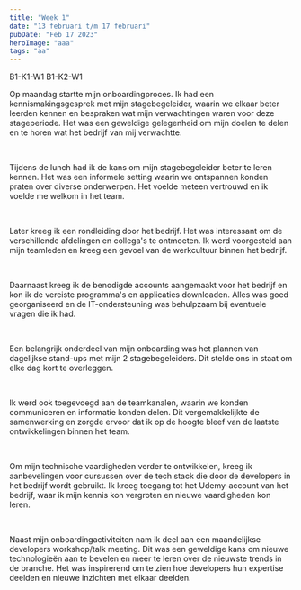 ```yaml
---
title: "Week 1"
date: "13 februari t/m 17 februari"
pubDate: "Feb 17 2023"
heroImage: "aaa"
tags: "aa"
---
```


<div class="flex gap-2 pb-2">
    <span class="cta2">B1-K1-W1</span>
    <span class="cta2">B1-K2-W1</span>
</div>

Op maandag startte mijn onboardingproces. Ik had een kennismakingsgesprek met mijn stagebegeleider, waarin we elkaar beter leerden kennen en bespraken wat mijn verwachtingen waren voor deze stageperiode. Het was een geweldige gelegenheid om mijn doelen te delen en te horen wat het bedrijf van mij verwachtte.

&nbsp;

Tijdens de lunch had ik de kans om mijn stagebegeleider beter te leren kennen. Het was een informele setting waarin we ontspannen konden praten over diverse onderwerpen. Het voelde meteen vertrouwd en ik voelde me welkom in het team.

&nbsp;

Later kreeg ik een rondleiding door het bedrijf. Het was interessant om de verschillende afdelingen en collega's te ontmoeten. Ik werd voorgesteld aan mijn teamleden en kreeg een gevoel van de werkcultuur binnen het bedrijf.

&nbsp;

Daarnaast kreeg ik de benodigde accounts aangemaakt voor het bedrijf en kon ik de vereiste programma's en applicaties downloaden. Alles was goed georganiseerd en de IT-ondersteuning was behulpzaam bij eventuele vragen die ik had.

&nbsp;

Een belangrijk onderdeel van mijn onboarding was het plannen van dagelijkse stand-ups met mijn 2 stagebegeleiders. Dit stelde ons in staat om elke dag kort te overleggen.

&nbsp;

Ik werd ook toegevoegd aan de teamkanalen, waarin we konden communiceren en informatie konden delen. Dit vergemakkelijkte de samenwerking en zorgde ervoor dat ik op de hoogte bleef van de laatste ontwikkelingen binnen het team.

&nbsp;

Om mijn technische vaardigheden verder te ontwikkelen, kreeg ik aanbevelingen voor cursussen over de tech stack die door de developers in het bedrijf wordt gebruikt. Ik kreeg toegang tot het Udemy-account van het bedrijf, waar ik mijn kennis kon vergroten en nieuwe vaardigheden kon leren.

&nbsp;

Naast mijn onboardingactiviteiten nam ik deel aan een maandelijkse developers workshop/talk meeting. Dit was een geweldige kans om nieuwe technologieën aan te bevelen en meer te leren over de nieuwste trends in de branche. Het was inspirerend om te zien hoe developers hun expertise deelden en nieuwe inzichten met elkaar deelden.
